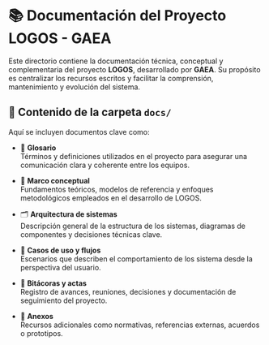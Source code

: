 # 📚 Documentación del Proyecto LOGOS - GAEA

Este directorio contiene la documentación técnica, conceptual y complementaria del proyecto **LOGOS**, desarrollado por **GAEA**. Su propósito es centralizar los recursos escritos y facilitar la comprensión, mantenimiento y evolución del sistema.

## 📁 Contenido de la carpeta `docs/`

Aquí se incluyen documentos clave como:

- 🧾 **Glosario**  
  Términos y definiciones utilizados en el proyecto para asegurar una comunicación clara y coherente entre los equipos.

- 🧠 **Marco conceptual**  
  Fundamentos teóricos, modelos de referencia y enfoques metodológicos empleados en el desarrollo de LOGOS.

- 🗂️ **Arquitectura de sistemas**  
  Descripción general de la estructura de los sistemas, diagramas de componentes y decisiones técnicas clave.

- 🧪 **Casos de uso y flujos**  
  Escenarios que describen el comportamiento de los sistema desde la perspectiva del usuario.

- 📆 **Bitácoras y actas**  
  Registro de avances, reuniones, decisiones y documentación de seguimiento del proyecto.

- 📎 **Anexos**  
  Recursos adicionales como normativas, referencias externas, acuerdos o prototipos.
